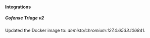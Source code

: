 
#### Integrations

##### Cofense Triage v2
Updated the Docker image to: *demisto/chromium:127.0.6533.106841*.
